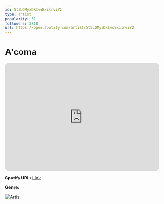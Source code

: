 ```yaml
---
id: 5t5LOMyxDkIvoExilrviY2
type: artist
popularity: 31
followers: 3818
url: https://open.spotify.com/artist/5t5LOMyxDkIvoExilrviY2
---
```

# A'coma

<iframe style="border-radius:12px" src="https://open.spotify.com/embed/artist/5t5LOMyxDkIvoExilrviY2" width="100%" height="352" frameBorder="0" allowfullscreen="" allow="autoplay; clipboard-write; encrypted-media; fullscreen; picture-in-picture" loading="lazy"></iframe>

**Spotify URL:** [Link](https://open.spotify.com/artist/5t5LOMyxDkIvoExilrviY2)

**Genre:** 

![Artist](https://i.scdn.co/image/ab6761610000e5ebe79403a2de2530ac3984ab84)
